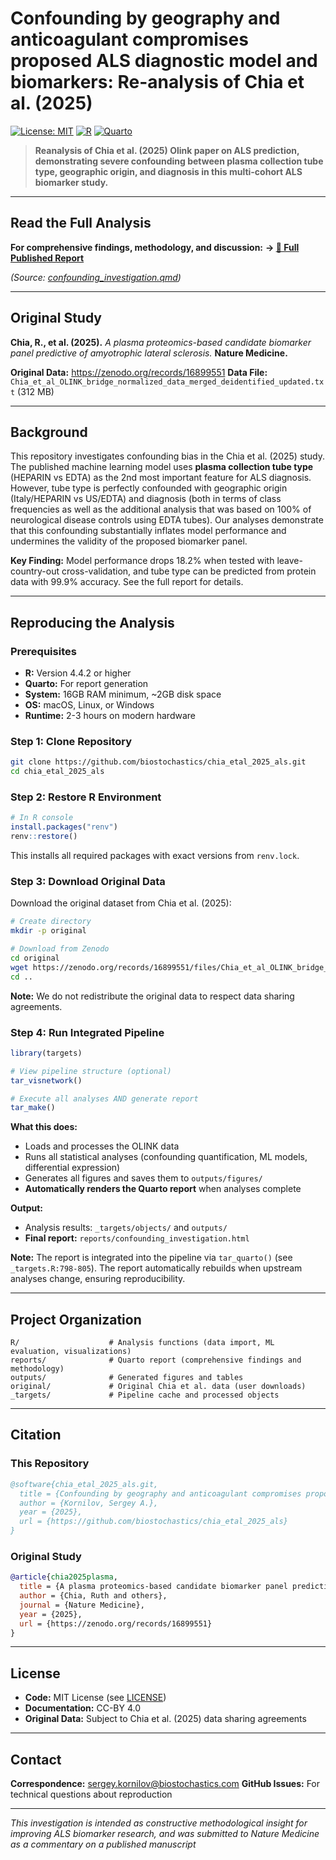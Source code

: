 # Confounding by geography and anticoagulant compromises proposed ALS diagnostic model and biomarkers: Re-analysis of Chia et al. (2025)

[![License: MIT](https://img.shields.io/badge/License-MIT-yellow.svg)](LICENSE)
[![R](https://img.shields.io/badge/R-4.4.2-blue.svg)](https://www.r-project.org/)
[![Quarto](https://img.shields.io/badge/Quarto-Report-blue.svg)](reports/confounding_investigation.qmd)

> **Reanalysis of Chia et al. (2025) Olink paper on ALS prediction, demonstrating severe confounding between plasma collection tube type, geographic origin, and diagnosis in this multi-cohort ALS biomarker study.**

---

## Read the Full Analysis

**For comprehensive findings, methodology, and discussion:**
**→ [📄 Full Published Report](https://biostochastics.quarto.pub/confounding-by-geography-and-anticoagulant-compromise-proposed-als-model/)**

*(Source: [confounding_investigation.qmd](reports/confounding_investigation.qmd))*

---

## Original Study

**Chia, R., et al. (2025).** *A plasma proteomics-based candidate biomarker panel predictive of amyotrophic lateral sclerosis.* **Nature Medicine.**

**Original Data:** https://zenodo.org/records/16899551
**Data File:** `Chia_et_al_OLINK_bridge_normalized_data_merged_deidentified_updated.txt` (312 MB)

---

## Background

This repository investigates confounding bias in the Chia et al. (2025) study. The published machine learning model uses **plasma collection tube type** (HEPARIN vs EDTA) as the 2nd most important feature for ALS diagnosis. However, tube type is perfectly confounded with geographic origin (Italy/HEPARIN vs US/EDTA) and diagnosis (both in terms of class frequencies as well as the additional analysis that was based on 100% of neurological disease controls using EDTA tubes). Our analyses demonstrate that this confounding substantially inflates model performance and undermines the validity of the proposed biomarker panel.

**Key Finding:** Model performance drops 18.2% when tested with leave-country-out cross-validation, and tube type can be predicted from protein data with 99.9% accuracy. See the full report for details.

---

## Reproducing the Analysis

### Prerequisites

- **R:** Version 4.4.2 or higher
- **Quarto:** For report generation
- **System:** 16GB RAM minimum, ~2GB disk space
- **OS:** macOS, Linux, or Windows
- **Runtime:** 2-3 hours on modern hardware

### Step 1: Clone Repository

```bash
git clone https://github.com/biostochastics/chia_etal_2025_als.git
cd chia_etal_2025_als
```

### Step 2: Restore R Environment

```r
# In R console
install.packages("renv")
renv::restore()
```

This installs all required packages with exact versions from `renv.lock`.

### Step 3: Download Original Data

Download the original dataset from Chia et al. (2025):

```bash
# Create directory
mkdir -p original

# Download from Zenodo
cd original
wget https://zenodo.org/records/16899551/files/Chia_et_al_OLINK_bridge_normalized_data_merged_deidentified_updated.txt
cd ..
```

**Note:** We do not redistribute the original data to respect data sharing agreements.

### Step 4: Run Integrated Pipeline

```r
library(targets)

# View pipeline structure (optional)
tar_visnetwork()

# Execute all analyses AND generate report
tar_make()
```

**What this does:**
- Loads and processes the OLINK data
- Runs all statistical analyses (confounding quantification, ML models, differential expression)
- Generates all figures and saves them to `outputs/figures/`
- **Automatically renders the Quarto report** when analyses complete

**Output:**
- Analysis results: `_targets/objects/` and `outputs/`
- **Final report:** `reports/confounding_investigation.html`

**Note:** The report is integrated into the pipeline via `tar_quarto()` (see `_targets.R:798-805`). The report automatically rebuilds when upstream analyses change, ensuring reproducibility.

---

## Project Organization

```
R/                    # Analysis functions (data import, ML evaluation, visualizations)
reports/              # Quarto report (comprehensive findings and methodology)
outputs/              # Generated figures and tables
original/             # Original Chia et al. data (user downloads)
_targets/             # Pipeline cache and processed objects
```


---

## Citation

### This Repository

```bibtex
@software{chia_etal_2025_als.git,
  title = {Confounding by geography and anticoagulant compromises proposed ALS diagnostic model and biomarkers: Re-analysis of Chia et al. (2025)},
  author = {Kornilov, Sergey A.},
  year = {2025},
  url = {https://github.com/biostochastics/chia_etal_2025_als}
}
```

### Original Study

```bibtex
@article{chia2025plasma,
  title = {A plasma proteomics-based candidate biomarker panel predictive of amyotrophic lateral sclerosis},
  author = {Chia, Ruth and others},
  journal = {Nature Medicine},
  year = {2025},
  url = {https://zenodo.org/records/16899551}
}
```

---

## License

- **Code:** MIT License (see [LICENSE](LICENSE))
- **Documentation:** CC-BY 4.0
- **Original Data:** Subject to Chia et al. (2025) data sharing agreements

---

## Contact

**Correspondence:** sergey.kornilov@biostochastics.com
**GitHub Issues:** For technical questions about reproduction

---

*This investigation is intended as constructive methodological insight for improving ALS biomarker research, and was submitted to Nature Medicine as a commentary on a published manuscript*

